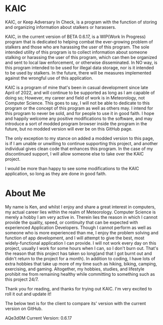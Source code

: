 # KAIC
KAIC, or Keep Adversary In Check, is a program with the function of storing and organizing information about stalkers or harassers. 

KAIC, in the current version of BETA 0.6.17, is a WIP(Work In Progress) program that is dedicated to helping combat the ever-growing problem of stalkers and those who are harassing the user of this program. The sole intended utility of this program is to collect information about someone stalking or harassing the user of this program, which can then be organized and sent to local law enforcement, or otherwise disseminated. In NO way, is this program intended to be used for illegal data storage, nor is it intended to be used by stalkers. In the future, there will be measures implemented against the wrongful use of this application. 

KAIC is a program of mine that's been in casual development since late April of 2022, and will continue to be supported as long as I am capable of doing so; However, my career and field of work is in Meteorology, not Computer Science. This goes to say, I will not be able to dedicate to this program or the concept of this program as well as others may. I intend for this program to never be sold, and for people to use it in good faith. I hope and happily welcome any positive modifications to the software, and may introduce a sort of modded program browser inside the program in the future, but no modded version will ever be on this GitHub page. 

The only exception to my stance on added a modded version to this page, is if I am unable or unwilling to continue supporting this project, and another individual gives clean code that enhances this program. In the case of my discontinued support, I will allow someone else to take over the KAIC project. 

I would be more than happy to see some modifications to the KAIC application, so long as they are done in good faith. 


# About Me
My name is Ken, and whilst I enjoy and share a great interest in computers, my actual career lies within the realm of Meteorology. Computer Science is merely a hobby I am very active in. Therein lies the reason in which I cannot provide the quality, speed, or continuity that can be expected with experienced Application Developers. Though I cannot perform as well as someone who is more experienced than me, I enjoy the problem solving and function of app development, and I will attempt to give the best, most widely-functional application I can provide. I will not work every day on this project, usually I work for some hours when I can, so I don't burn out. That's the reason that this project has taken so long(and that I got burnt out and didn't return to the project for a month). In addition to coding, I have lots of extra hobbies that take up more of my time such as hiking, biking, camping, exercising, and gaming. Altogether, my hobbies, studies, and lifestyle prohibit me from remaining healthy while committing to something such as this project 24/7. 



Thank you for reading, and thanks for trying out KAIC. I'm very excited to roll it out and update it!



The below text is for the client to compare its' version with the current version on GitHub.

AQe3d0M Current Version: 0.6.17
